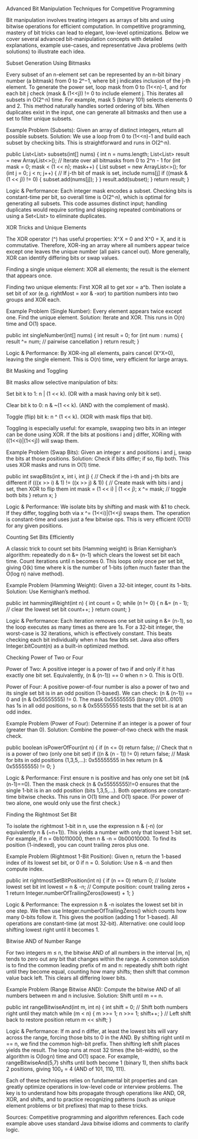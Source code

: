 Advanced Bit Manipulation Techniques for Competitive Programming

Bit manipulation involves treating integers as arrays of bits and using bitwise operations for efficient computation. In competitive programming, mastery of bit tricks can lead to elegant, low-level optimizations. Below we cover several advanced bit-manipulation concepts with detailed explanations, example use-cases, and representative Java problems (with solutions) to illustrate each idea.

Subset Generation Using Bitmasks

Every subset of an n-element set can be represented by an n-bit binary number (a bitmask) from 0 to 2ⁿ−1, where bit j indicates inclusion of the j-th element. To generate the power set, loop mask from 0 to (1<<n)-1, and for each bit j check (mask & (1<<j)) != 0 to include element j. This iterates all subsets in O(2ⁿ·n) time. For example, mask 5 (binary 101) selects elements 0 and 2. This method naturally handles sorted ordering of bits. When duplicates exist in the input, one can generate all bitmasks and then use a set to filter unique subsets.

Example Problem (Subsets): Given an array of distinct integers, return all possible subsets.
Solution: We use a loop from 0 to (1<<n)-1 and build each subset by checking bits. This is straightforward and runs in O(2ⁿ·n).

public List<List<Integer>> subsets(int[] nums) {
    int n = nums.length;
    List<List<Integer>> result = new ArrayList<>();
    // Iterate over all bitmasks from 0 to 2^n - 1
    for (int mask = 0; mask < (1 << n); mask++) {
        List<Integer> subset = new ArrayList<>();
        for (int j = 0; j < n; j++) {
            // If j-th bit of mask is set, include nums[j]
            if ((mask & (1 << j)) != 0) {
                subset.add(nums[j]);
            }
        }
        result.add(subset);
    }
    return result;
}

Logic & Performance: Each integer mask encodes a subset. Checking bits is constant-time per bit, so overall time is O(2ⁿ·n), which is optimal for generating all subsets. This code assumes distinct input; handling duplicates would require sorting and skipping repeated combinations or using a Set<List<Integer>> to eliminate duplicates.

XOR Tricks and Unique Elements

The XOR operator (^) has useful properties: X^X = 0 and X^0 = X, and it is commutative. Therefore, XOR-ing an array where all numbers appear twice except one leaves the unique number (all pairs cancel out). More generally, XOR can identify differing bits or swap values.

Finding a single unique element: XOR all elements; the result is the element that appears once.

Finding two unique elements: First XOR all to get xor = a^b. Then isolate a set bit of xor (e.g. rightMost = xor & -xor) to partition numbers into two groups and XOR each.


Example Problem (Single Number): Every element appears twice except one. Find the unique element.
Solution: Iterate and XOR. This runs in O(n) time and O(1) space.

public int singleNumber(int[] nums) {
    int result = 0;
    for (int num : nums) {
        result ^= num;  // pairwise cancellation
    }
    return result;
}

Logic & Performance: By XOR-ing all elements, pairs cancel (X^X=0), leaving the single element. This is O(n) time, very efficient for large arrays.

Bit Masking and Toggling

Bit masks allow selective manipulation of bits:

Set bit k to 1: n | (1 << k). (OR with a mask having only bit k set).

Clear bit k to 0: n & ~(1 << k). (AND with the complement of mask).

Toggle (flip) bit k: n ^ (1 << k). (XOR with mask flips that bit).


Toggling is especially useful: for example, swapping two bits in an integer can be done using XOR.  If the bits at positions i and j differ, XORing with ((1<<i)|(1<<j)) will swap them.

Example Problem (Swap Bits): Given an integer x and positions i and j, swap the bits at those positions.
Solution: Check if bits differ; if so, flip both. This uses XOR masks and runs in O(1) time.

public int swapBits(int x, int i, int j) {
    // Check if the i-th and j-th bits are different
    if (((x >> i) & 1) != ((x >> j) & 1)) {
        // Create mask with bits i and j set, then XOR to flip them
        int mask = (1 << i) | (1 << j);
        x ^= mask;  // toggle both bits
    }
    return x;
}

Logic & Performance: We isolate bits by shifting and mask with &1 to check. If they differ, toggling both via x ^= (1<<i)|(1<<j) swaps them. The operation is constant-time and uses just a few bitwise ops. This is very efficient (O(1)) for any given positions.

Counting Set Bits Efficiently

A classic trick to count set bits (Hamming weight) is Brian Kernighan’s algorithm: repeatedly do n &= (n-1) which clears the lowest set bit each time. Count iterations until n becomes 0. This loops only once per set bit, giving O(k) time where k is the number of 1-bits (often much faster than the O(log n) naive method).

Example Problem (Hamming Weight): Given a 32-bit integer, count its 1-bits.
Solution: Use Kernighan’s method.

public int hammingWeight(int n) {
    int count = 0;
    while (n != 0) {
        n &= (n - 1);  // clear the lowest set bit
        count++;
    }
    return count;
}

Logic & Performance: Each iteration removes one set bit using n &= (n-1), so the loop executes as many times as there are 1s. For a 32-bit integer, the worst-case is 32 iterations, which is effectively constant. This beats checking each bit individually when n has few bits set. Java also offers Integer.bitCount(n) as a built-in optimized method.

Checking Power of Two or Four

Power of Two: A positive integer is a power of two if and only if it has exactly one bit set. Equivalently, (n & (n-1)) == 0 when n > 0. This is O(1).

Power of Four: A positive power-of-four number is also a power of two and its single set bit is in an odd position (1-based). We can check: (n & (n-1)) == 0 and (n & 0x55555555) != 0. The mask 0x55555555 (binary 0101…0101) has 1s in all odd positions, so n & 0x55555555 tests that the set bit is at an odd index.


Example Problem (Power of Four): Determine if an integer is a power of four (greater than 0).
Solution: Combine the power-of-two check with the mask check.

public boolean isPowerOfFour(int n) {
    if (n <= 0) return false;
    // Check that n is a power of two (only one bit set)
    if ((n & (n - 1)) != 0) return false;
    // Mask for bits in odd positions (1,3,5,...): 0x55555555 in hex
    return (n & 0x55555555) != 0;
}

Logic & Performance: First ensure n is positive and has only one set bit (n&(n-1)==0). Then the mask check (n & 0x55555555)!=0 ensures that the single 1-bit is in an odd position (bits 1,3,5,…). Both operations are constant-time bitwise checks. This runs in O(1) time and O(1) space. (For power of two alone, one would only use the first check.)

Finding the Rightmost Set Bit

To isolate the rightmost 1-bit in n, use the expression n & (-n) (or equivalently n & (~n+1)). This yields a number with only that lowest 1-bit set. For example, if n = 0b10110000, then n & -n = 0b00010000. To find its position (1-indexed), you can count trailing zeros plus one.

Example Problem (Rightmost 1-Bit Position): Given n, return the 1-based index of its lowest set bit, or 0 if n = 0.
Solution: Use n & -n and then compute index.

public int rightmostSetBitPosition(int n) {
    if (n == 0) return 0;
    // Isolate lowest set bit
    int lowest = n & -n;
    // Compute position: count trailing zeros + 1
    return Integer.numberOfTrailingZeros(lowest) + 1;
}

Logic & Performance: The expression n & -n isolates the lowest set bit in one step. We then use Integer.numberOfTrailingZeros() which counts how many 0-bits follow it. This gives the position (adding 1 for 1-based). All operations are constant-time (at most 32-bit). Alternative: one could loop shifting lowest right until it becomes 1.

Bitwise AND of Number Range

For two integers m ≤ n, the bitwise AND of all numbers in the interval [m, n] tends to zero out any bit that changes within the range. A common solution is to find the common leading prefix of m and n: repeatedly shift both right until they become equal, counting how many shifts; then shift that common value back left. This clears all differing lower bits.

Example Problem (Range Bitwise AND): Compute the bitwise AND of all numbers between m and n inclusive.
Solution: Shift until m == n.

public int rangeBitwiseAnd(int m, int n) {
    int shift = 0;
    // Shift both numbers right until they match
    while (m < n) {
        m >>= 1;
        n >>= 1;
        shift++;
    }
    // Left shift back to restore position
    return m << shift;
}

Logic & Performance: If m and n differ, at least the lowest bits will vary across the range, forcing those bits to 0 in the AND. By shifting right until m == n, we find the common high-bit prefix. Then shifting left shift places yields the result. The loop runs at most 32 times (the bit-width), so the algorithm is O(log n) time and O(1) space. For example, rangeBitwiseAnd(5,7) shifts until both become 1 (binary 1), then shifts back 2 positions, giving 100₂ = 4 (AND of 101, 110, 111).

Each of these techniques relies on fundamental bit properties and can greatly optimize operations in low-level code or interview problems. The key is to understand how bits propagate through operations like AND, OR, XOR, and shifts, and to practice recognizing patterns (such as unique element problems or bit prefixes) that map to these tricks.

Sources: Competitive programming and algorithm references. Each code example above uses standard Java bitwise idioms and comments to clarify logic.

